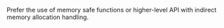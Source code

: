 Prefer the use of memory safe functions or higher-level API with indirect memory allocation handling.
